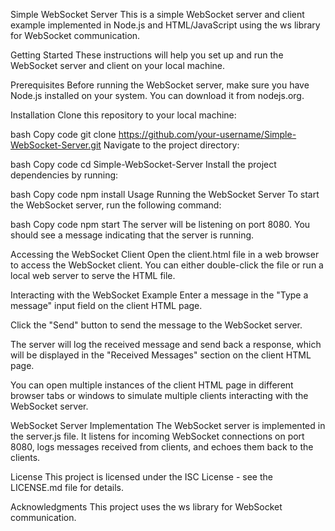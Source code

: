 Simple WebSocket Server
This is a simple WebSocket server and client example implemented in Node.js and HTML/JavaScript using the ws library for WebSocket communication.

Getting Started
These instructions will help you set up and run the WebSocket server and client on your local machine.

Prerequisites
Before running the WebSocket server, make sure you have Node.js installed on your system. You can download it from nodejs.org.

Installation
Clone this repository to your local machine:

bash
Copy code
git clone https://github.com/your-username/Simple-WebSocket-Server.git
Navigate to the project directory:

bash
Copy code
cd Simple-WebSocket-Server
Install the project dependencies by running:

bash
Copy code
npm install
Usage
Running the WebSocket Server
To start the WebSocket server, run the following command:

bash
Copy code
npm start
The server will be listening on port 8080. You should see a message indicating that the server is running.

Accessing the WebSocket Client
Open the client.html file in a web browser to access the WebSocket client. You can either double-click the file or run a local web server to serve the HTML file.

Interacting with the WebSocket Example
Enter a message in the "Type a message" input field on the client HTML page.

Click the "Send" button to send the message to the WebSocket server.

The server will log the received message and send back a response, which will be displayed in the "Received Messages" section on the client HTML page.

You can open multiple instances of the client HTML page in different browser tabs or windows to simulate multiple clients interacting with the WebSocket server.

WebSocket Server Implementation
The WebSocket server is implemented in the server.js file. It listens for incoming WebSocket connections on port 8080, logs messages received from clients, and echoes them back to the clients.

License
This project is licensed under the ISC License - see the LICENSE.md file for details.

Acknowledgments
This project uses the ws library for WebSocket communication.

